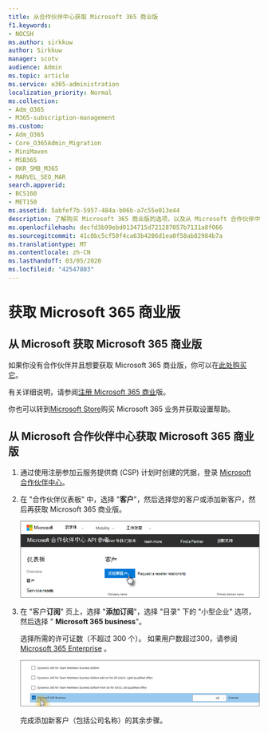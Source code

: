 ```yaml
---
title: 从合作伙伴中心获取 Microsoft 365 商业版
f1.keywords:
- NOCSH
ms.author: sirkkuw
author: Sirkkuw
manager: scotv
audience: Admin
ms.topic: article
ms.service: o365-administration
localization_priority: Normal
ms.collection:
- Adm_O365
- M365-subscription-management
ms.custom:
- Adm_O365
- Core_O365Admin_Migration
- MiniMaven
- MSB365
- OKR_SMB_M365
- MARVEL_SEO_MAR
search.appverid:
- BCS160
- MET150
ms.assetid: 5abfef7b-5957-484a-b06b-a7c55e013e44
description: 了解购买 Microsoft 365 商业版的选项，以及从 Microsoft 合作伙伴中心购买的分步说明。
ms.openlocfilehash: decfd3b99ebd0134715d721287057b7131a8f066
ms.sourcegitcommit: 41c0bc5cf50f4ca63b4286d1ea0f58ab82984b7a
ms.translationtype: MT
ms.contentlocale: zh-CN
ms.lasthandoff: 03/05/2020
ms.locfileid: "42547803"
---
```

# <a name="get-microsoft-365-business"></a>获取 Microsoft 365 商业版

## <a name="get-microsoft-365-business-from-microsoft"></a>从 Microsoft 获取 Microsoft 365 商业版

如果你没有合作伙伴并且想要获取 Microsoft 365 商业版，你可以在[此处购买它](https://www.microsoft.com/en-US/microsoft-365/business)。

有关详细说明，请参阅[注册 Microsoft 365 商业](sign-up.md)版。

你也可以转到[Microsoft Store](https://www.microsoft.com/en-us/store/locations/find-a-store?icid=en_US_Store_UH_FAS)购买 Microsoft 365 业务并获取设置帮助。
  
## <a name="get-microsoft-365-business-from-microsoft-partner-center"></a>从 Microsoft 合作伙伴中心获取 Microsoft 365 商业版

1. 通过使用注册参加云服务提供商 (CSP) 计划时创建的凭据，登录 [Microsoft 合作伙伴中心](https://go.microsoft.com/fwlink/p/?linkid=849910)。 
    
2. 在 "合作伙伴仪表板" 中，选择 "**客户**"，然后选择您的客户或添加新客户，然后再获取 Microsoft 365 商业版。
    
    ![在 Microsoft 合作伙伴中心中，添加客户。](../media/ec807d07-bbd2-411f-8fe1-c644cf9a3882.png)
  
3. 在 "客户**订阅**" 页上，选择 "**添加订阅**"，选择 "目录" 下的 "小型企业" 选项，然后选择 " **Microsoft 365 business**"。
    
    选择所需的许可证数（不超过 300 个）。 如果用户数超过300，请参阅[Microsoft 365 Enterprise](https://go.microsoft.com/fwlink/p/?linkid=862316) 。 
    
    ![在 "新建订阅" 页上，选择 "小型企业"。](../media/52d99e89-2175-4974-84bb-dd626048541b.png)
  
    完成添加新客户（包括公司名称）的其余步骤。
    



